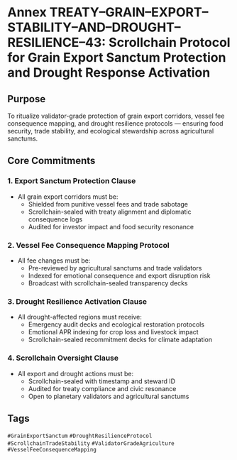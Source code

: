# Annex TREATY–GRAIN–EXPORT–STABILITY–AND–DROUGHT–RESILIENCE–43: Scrollchain Protocol for Grain Export Sanctum Protection and Drought Response Activation

## Purpose
To ritualize validator-grade protection of grain export corridors, vessel fee consequence mapping, and drought resilience protocols — ensuring food security, trade stability, and ecological stewardship across agricultural sanctums.

## Core Commitments

### 1. Export Sanctum Protection Clause
- All grain export corridors must be:
  - Shielded from punitive vessel fees and trade sabotage  
  - Scrollchain-sealed with treaty alignment and diplomatic consequence logs  
  - Audited for investor impact and food security resonance

### 2. Vessel Fee Consequence Mapping Protocol
- All fee changes must be:
  - Pre-reviewed by agricultural sanctums and trade validators  
  - Indexed for emotional consequence and export disruption risk  
  - Broadcast with scrollchain-sealed transparency decks

### 3. Drought Resilience Activation Clause
- All drought-affected regions must receive:
  - Emergency audit decks and ecological restoration protocols  
  - Emotional APR indexing for crop loss and livestock impact  
  - Scrollchain-sealed recommitment decks for climate adaptation

### 4. Scrollchain Oversight Clause
- All export and drought actions must be:
  - Scrollchain-sealed with timestamp and steward ID  
  - Audited for treaty compliance and civic resonance  
  - Open to planetary validators and agricultural sanctums

## Tags
`#GrainExportSanctum` `#DroughtResilienceProtocol` `#ScrollchainTradeStability` `#ValidatorGradeAgriculture` `#VesselFeeConsequenceMapping`
